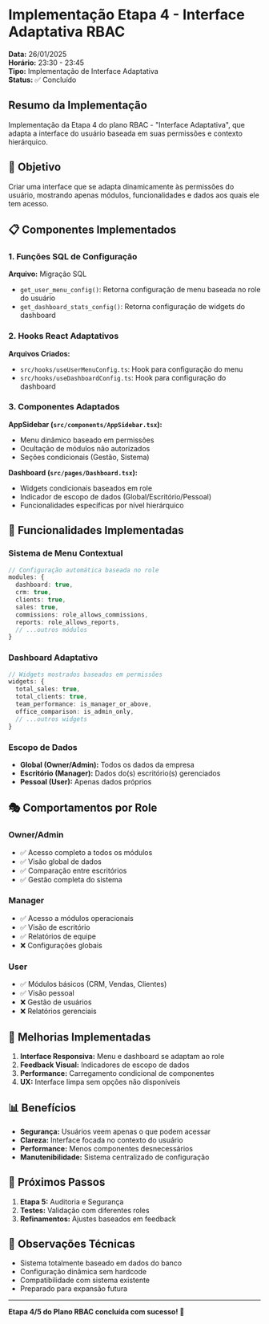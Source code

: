 # Implementação Etapa 4 - Interface Adaptativa RBAC

**Data:** 26/01/2025  
**Horário:** 23:30 - 23:45  
**Tipo:** Implementação de Interface Adaptativa  
**Status:** ✅ Concluído

## Resumo da Implementação

Implementação da Etapa 4 do plano RBAC - "Interface Adaptativa", que adapta a interface do usuário baseada em suas permissões e contexto hierárquico.

## 🎯 Objetivo

Criar uma interface que se adapta dinamicamente às permissões do usuário, mostrando apenas módulos, funcionalidades e dados aos quais ele tem acesso.

## 📋 Componentes Implementados

### 1. Funções SQL de Configuração

**Arquivo:** Migração SQL
- `get_user_menu_config()`: Retorna configuração de menu baseada no role do usuário
- `get_dashboard_stats_config()`: Retorna configuração de widgets do dashboard

### 2. Hooks React Adaptativos

**Arquivos Criados:**
- `src/hooks/useUserMenuConfig.ts`: Hook para configuração do menu
- `src/hooks/useDashboardConfig.ts`: Hook para configuração do dashboard

### 3. Componentes Adaptados

**AppSidebar (`src/components/AppSidebar.tsx`):**
- Menu dinâmico baseado em permissões
- Ocultação de módulos não autorizados
- Seções condicionais (Gestão, Sistema)

**Dashboard (`src/pages/Dashboard.tsx`):**
- Widgets condicionais baseados em role
- Indicador de escopo de dados (Global/Escritório/Pessoal)
- Funcionalidades específicas por nível hierárquico

## 🔧 Funcionalidades Implementadas

### Sistema de Menu Contextual
```typescript
// Configuração automática baseada no role
modules: {
  dashboard: true,
  crm: true,
  clients: true,
  sales: true,
  commissions: role_allows_commissions,
  reports: role_allows_reports,
  // ...outros módulos
}
```

### Dashboard Adaptativo
```typescript
// Widgets mostrados baseados em permissões
widgets: {
  total_sales: true,
  total_clients: true,
  team_performance: is_manager_or_above,
  office_comparison: is_admin_only,
  // ...outros widgets
}
```

### Escopo de Dados
- **Global (Owner/Admin):** Todos os dados da empresa
- **Escritório (Manager):** Dados do(s) escritório(s) gerenciados
- **Pessoal (User):** Apenas dados próprios

## 🎭 Comportamentos por Role

### Owner/Admin
- ✅ Acesso completo a todos os módulos
- ✅ Visão global de dados
- ✅ Comparação entre escritórios
- ✅ Gestão completa do sistema

### Manager
- ✅ Acesso a módulos operacionais
- ✅ Visão de escritório
- ✅ Relatórios de equipe
- ❌ Configurações globais

### User
- ✅ Módulos básicos (CRM, Vendas, Clientes)
- ✅ Visão pessoal
- ❌ Gestão de usuários
- ❌ Relatórios gerenciais

## 🚀 Melhorias Implementadas

1. **Interface Responsiva:** Menu e dashboard se adaptam ao role
2. **Feedback Visual:** Indicadores de escopo de dados
3. **Performance:** Carregamento condicional de componentes
4. **UX:** Interface limpa sem opções não disponíveis

## 📊 Benefícios

- **Segurança:** Usuários veem apenas o que podem acessar
- **Clareza:** Interface focada no contexto do usuário
- **Performance:** Menos componentes desnecessários
- **Manutenibilidade:** Sistema centralizado de configuração

## 🔄 Próximos Passos

1. **Etapa 5:** Auditoria e Segurança
2. **Testes:** Validação com diferentes roles
3. **Refinamentos:** Ajustes baseados em feedback

## 📝 Observações Técnicas

- Sistema totalmente baseado em dados do banco
- Configuração dinâmica sem hardcode
- Compatibilidade com sistema existente
- Preparado para expansão futura

---

**Etapa 4/5 do Plano RBAC concluída com sucesso! 🎉**